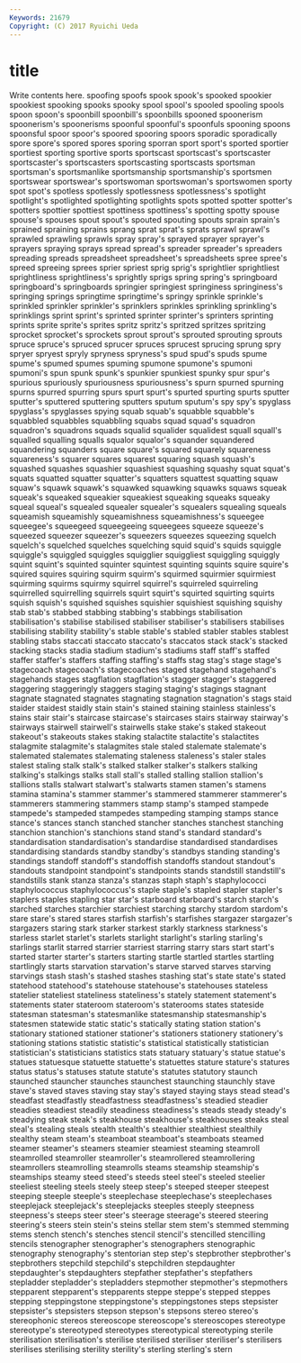 ```yaml
---
Keywords: 21679 
Copyright: (C) 2017 Ryuichi Ueda
---
```


# title

Write contents here.
spoofing spoofs
spook spook's spooked spookier spookiest spooking spooks spooky spool spool's
spooled spooling spools spoon spoon's spoonbill spoonbill's spoonbills spooned spoonerism
spoonerism's spoonerisms spoonful spoonful's spoonfuls spooning spoons spoonsful spoor spoor's
spoored spooring spoors sporadic sporadically spore spore's spored spores sporing
sporran sport sport's sported sportier sportiest sporting sportive sports sportscast
sportscast's sportscaster sportscaster's sportscasters sportscasting sportscasts sportsman sportsman's sportsmanlike sportsmanship
sportsmanship's sportsmen sportswear sportswear's sportswoman sportswoman's sportswomen sporty spot spot's
spotless spotlessly spotlessness spotlessness's spotlight spotlight's spotlighted spotlighting spotlights spots
spotted spotter spotter's spotters spottier spottiest spottiness spottiness's spotting spotty
spouse spouse's spouses spout spout's spouted spouting spouts sprain sprain's
sprained spraining sprains sprang sprat sprat's sprats sprawl sprawl's sprawled
sprawling sprawls spray spray's sprayed sprayer sprayer's sprayers spraying sprays
spread spread's spreader spreader's spreaders spreading spreads spreadsheet spreadsheet's spreadsheets
spree spree's spreed spreeing sprees sprier spriest sprig sprig's sprightlier
sprightliest sprightliness sprightliness's sprightly sprigs spring spring's springboard springboard's springboards
springier springiest springiness springiness's springing springs springtime springtime's springy sprinkle
sprinkle's sprinkled sprinkler sprinkler's sprinklers sprinkles sprinkling sprinkling's sprinklings sprint
sprint's sprinted sprinter sprinter's sprinters sprinting sprints sprite sprite's sprites
spritz spritz's spritzed spritzes spritzing sprocket sprocket's sprockets sprout sprout's
sprouted sprouting sprouts spruce spruce's spruced sprucer spruces sprucest sprucing
sprung spry spryer spryest spryly spryness spryness's spud spud's spuds
spume spume's spumed spumes spuming spumone spumone's spumoni spumoni's spun
spunk spunk's spunkier spunkiest spunky spur spur's spurious spuriously spuriousness
spuriousness's spurn spurned spurning spurns spurred spurring spurs spurt spurt's
spurted spurting spurts sputter sputter's sputtered sputtering sputters sputum sputum's
spy spy's spyglass spyglass's spyglasses spying squab squab's squabble squabble's
squabbled squabbles squabbling squabs squad squad's squadron squadron's squadrons squads
squalid squalider squalidest squall squall's squalled squalling squalls squalor squalor's
squander squandered squandering squanders square square's squared squarely squareness squareness's
squarer squares squarest squaring squash squash's squashed squashes squashier squashiest
squashing squashy squat squat's squats squatted squatter squatter's squatters squattest
squatting squaw squaw's squawk squawk's squawked squawking squawks squaws squeak
squeak's squeaked squeakier squeakiest squeaking squeaks squeaky squeal squeal's squealed
squealer squealer's squealers squealing squeals squeamish squeamishly squeamishness squeamishness's squeegee
squeegee's squeegeed squeegeeing squeegees squeeze squeeze's squeezed squeezer squeezer's squeezers
squeezes squeezing squelch squelch's squelched squelches squelching squid squid's squids
squiggle squiggle's squiggled squiggles squigglier squiggliest squiggling squiggly squint squint's
squinted squinter squintest squinting squints squire squire's squired squires squiring
squirm squirm's squirmed squirmier squirmiest squirming squirms squirmy squirrel squirrel's
squirreled squirreling squirrelled squirrelling squirrels squirt squirt's squirted squirting squirts
squish squish's squished squishes squishier squishiest squishing squishy stab stab's
stabbed stabbing stabbing's stabbings stabilisation stabilisation's stabilise stabilised stabiliser stabiliser's
stabilisers stabilises stabilising stability stability's stable stable's stabled stabler stables
stablest stabling stabs staccati staccato staccato's staccatos stack stack's stacked
stacking stacks stadia stadium stadium's stadiums staff staff's staffed staffer
staffer's staffers staffing staffing's staffs stag stag's stage stage's stagecoach
stagecoach's stagecoaches staged stagehand stagehand's stagehands stages stagflation stagflation's stagger
stagger's staggered staggering staggeringly staggers staging staging's stagings stagnant stagnate
stagnated stagnates stagnating stagnation stagnation's stags staid staider staidest staidly
stain stain's stained staining stainless stainless's stains stair stair's staircase
staircase's staircases stairs stairway stairway's stairways stairwell stairwell's stairwells stake
stake's staked stakeout stakeout's stakeouts stakes staking stalactite stalactite's stalactites
stalagmite stalagmite's stalagmites stale staled stalemate stalemate's stalemated stalemates stalemating
staleness staleness's staler stales stalest staling stalk stalk's stalked stalker
stalker's stalkers stalking stalking's stalkings stalks stall stall's stalled stalling
stallion stallion's stallions stalls stalwart stalwart's stalwarts stamen stamen's stamens
stamina stamina's stammer stammer's stammered stammerer stammerer's stammerers stammering stammers
stamp stamp's stamped stampede stampede's stampeded stampedes stampeding stamping stamps
stance stance's stances stanch stanched stancher stanches stanchest stanching stanchion
stanchion's stanchions stand stand's standard standard's standardisation standardisation's standardise standardised
standardises standardising standards standby standby's standbys standing standing's standings standoff
standoff's standoffish standoffs standout standout's standouts standpoint standpoint's standpoints stands
standstill standstill's standstills stank stanza stanza's stanzas staph staph's staphylococci
staphylococcus staphylococcus's staple staple's stapled stapler stapler's staplers staples stapling
star star's starboard starboard's starch starch's starched starches starchier starchiest
starching starchy stardom stardom's stare stare's stared stares starfish starfish's
starfishes stargazer stargazer's stargazers staring stark starker starkest starkly starkness
starkness's starless starlet starlet's starlets starlight starlight's starling starling's starlings
starlit starred starrier starriest starring starry stars start start's started
starter starter's starters starting startle startled startles startling startlingly starts
starvation starvation's starve starved starves starving starvings stash stash's stashed
stashes stashing stat's state state's stated statehood statehood's statehouse statehouse's
statehouses stateless statelier stateliest stateliness stateliness's stately statement statement's statements
stater stateroom stateroom's staterooms states stateside statesman statesman's statesmanlike statesmanship
statesmanship's statesmen statewide static static's statically stating station station's stationary
stationed stationer stationer's stationers stationery stationery's stationing stations statistic statistic's
statistical statistically statistician statistician's statisticians statistics stats statuary statuary's statue
statue's statues statuesque statuette statuette's statuettes stature stature's statures status
status's statuses statute statute's statutes statutory staunch staunched stauncher staunches
staunchest staunching staunchly stave stave's staved staves staving stay stay's
stayed staying stays stead stead's steadfast steadfastly steadfastness steadfastness's steadied
steadier steadies steadiest steadily steadiness steadiness's steads steady steady's steadying
steak steak's steakhouse steakhouse's steakhouses steaks steal steal's stealing steals
stealth stealth's stealthier stealthiest stealthily stealthy steam steam's steamboat steamboat's
steamboats steamed steamer steamer's steamers steamier steamiest steaming steamroll steamrolled
steamroller steamroller's steamrollered steamrollering steamrollers steamrolling steamrolls steams steamship steamship's
steamships steamy steed steed's steeds steel steel's steeled steelier steeliest
steeling steels steely steep steep's steeped steeper steepest steeping steeple
steeple's steeplechase steeplechase's steeplechases steeplejack steeplejack's steeplejacks steeples steeply steepness
steepness's steeps steer steer's steerage steerage's steered steering steering's steers
stein stein's steins stellar stem stem's stemmed stemming stems stench
stench's stenches stencil stencil's stencilled stencilling stencils stenographer stenographer's stenographers
stenographic stenography stenography's stentorian step step's stepbrother stepbrother's stepbrothers stepchild
stepchild's stepchildren stepdaughter stepdaughter's stepdaughters stepfather stepfather's stepfathers stepladder stepladder's
stepladders stepmother stepmother's stepmothers stepparent stepparent's stepparents steppe steppe's stepped
steppes stepping steppingstone steppingstone's steppingstones steps stepsister stepsister's stepsisters stepson
stepson's stepsons stereo stereo's stereophonic stereos stereoscope stereoscope's stereoscopes stereotype
stereotype's stereotyped stereotypes stereotypical stereotyping sterile sterilisation sterilisation's sterilise sterilised
steriliser steriliser's sterilisers sterilises sterilising sterility sterility's sterling sterling's stern
